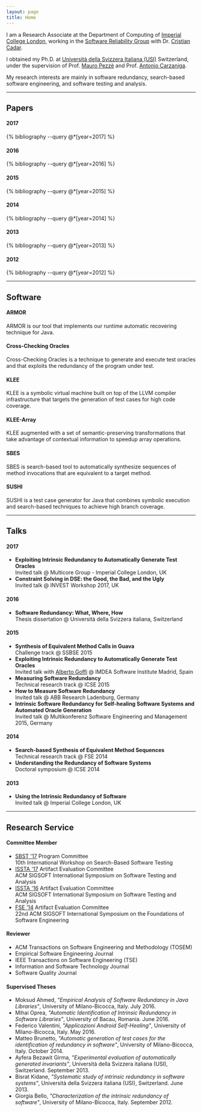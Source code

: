 ```yaml
---
layout: page
title: Home
---
```


I am a Research Associate at the Department of Computing of <a
 href="http://www.imperial.ac.uk/computing">Imperial College
 London</a>, working in the <a href="http://srg.doc.ic.ac.uk">Software
 Reliability Group</a> with Dr. <a
 href="http://www.doc.ic.ac.uk/~cristic/">Cristian Cadar</a>.

I obtained my Ph.D. at <a
href="http://www.inf.usi.ch">Università della Svizzera
Italiana (USI)</a> Switzerland, under the supervision of Prof. <a
href="http://www.inf.usi.ch/faculty/pezze">Mauro Pezzè</a>
and Prof. <a href="http://www.inf.usi.ch/carzaniga">Antonio
Carzaniga</a>.

<p>My research interests are mainly in software redundancy,
search-based software engineering, and software testing and
analysis.</p>

---

## Papers

#### 2017
{% bibliography --query @*[year=2017] %}

#### 2016
{% bibliography --query @*[year=2016] %}

#### 2015
{% bibliography --query @*[year=2015] %}

#### 2014
{% bibliography --query @*[year=2014] %}

#### 2013
{% bibliography --query @*[year=2013] %}

#### 2012
{% bibliography --query @*[year=2012] %}

---

## Software

#### ARMOR
ARMOR is our tool that implements our runtime automatic recovering technique for Java.

#### Cross-Checking Oracles
Cross-Checking Oracles is a technique to generate and execute test oracles and that exploits the redundancy of the program under test.

#### KLEE
KLEE is a symbolic virtual machine built on top of the LLVM compiler infrastructure that targets the generation of test cases for high code coverage.

#### KLEE-Array
KLEE augmented with a set of semantic-preserving transformations that take advantage of contextual information to speedup array operations.

#### SBES
SBES is search-based tool to automatically synthesize sequences of method invocations that are equivalent to a target method.

#### SUSHI
SUSHI is a test case generator for Java that combines symbolic execution and search-based techniques to achieve high branch coverage.

---

## Talks

#### 2017
* <i class="fa fa-desktop"></i> **Exploiting Intrinsic Redundancy to Automatically Generate Test Oracles** <br/>
Invited talk @ Multicore Group - Imperial College London, UK
* <a href="presentations/2017-invest.pdf"><i class="fa fa-desktop"></i></a> **Constraint Solving in DSE: the Good, the Bad, and the Ugly** <br/>
Invited talk @ INVEST Workshop 2017, UK

#### 2016
* <i class="fa fa-desktop"></i> **Software Redundancy: What, Where, How** <br/>
Thesis dissertation @ Università della Svizzera italiana, Switzerland

#### 2015
* <a href="presentations/2015-ssbse.pdf"><i class="fa fa-desktop"></i></a> **Synthesis of Equivalent Method Calls in Guava** <br/>
Challenge track @ SSBSE 2015
* <a href="presentations/2015-imdea.pdf"><i class="fa fa-desktop"></i></a> **Exploiting Intrinsic Redundancy to Automatically Generate Test Oracles** <br/>
Invited talk with [Alberto Goffi](http://www.people.usi.ch/goffia/) @ IMDEA Software Institute Madrid, Spain
* <a href="presentations/2015-icse.pdf"><i class="fa fa-desktop"></i></a> **Measuring Software Redundancy** <br/>
Technical research track @ ICSE 2015
* <a href="presentations/2015-abb.pdf"><i class="fa fa-desktop"></i></a> **How to Measure Software Redundancy** <br/>
Invited talk @ ABB Research Ladenburg, Germany
* <a href="presentations/2015-dresden.pdf"><i class="fa fa-desktop"></i></a> **Intrinsic Software Redundancy for Self-healing Software Systems and Automated Oracle Generation** <br/>
Invited talk @ Multikonferenz Software Engineering and Management 2015, Germany

#### 2014
* <a href="presentations/2014-fse.pdf"><i class="fa fa-desktop"></i></a> **Search-based Synthesis of Equivalent Method Sequences** <br/>
Technical research track @ FSE 2014
* <a href="presentations/2014-icse_ds.pdf"><i class="fa fa-desktop"></i></a> **Understanding the Redundancy of Software Systems** <br/>
Doctoral symposium @ ICSE 2014

#### 2013
* <a href="presentations/2013-imperial.pdf"><i class="fa fa-desktop"></i></a> **Using the Intrinsic Redundancy of Software** <br/>
Invited talk @ Imperial College London, UK


---

## Research Service

#### Committee Member
* [SBST '17](http://sbst2017.lafhis.dc.uba.ar)           Program Committee             <br/> 10th International Workshop on Search-Based Software Testing
* [ISSTA '17](http://conf.researchr.org/home/issta-2017) Artifact Evaluation Committee <br/> ACM SIGSOFT International Symposium on Software Testing and Analysis
* [ISSTA '16](https://issta2016.cispa.saarland)          Artifact Evaluation Committee <br/> ACM SIGSOFT International Symposium on Software Testing and Analysis
* [FSE '14](https://fse22.gatech.edu)                    Artifact Evaluation Committee <br/> 22nd ACM SIGSOFT International Symposium on the Foundations of Software Engineering

#### Reviewer
* ACM Transactions on Software Engineering and Methodology (TOSEM)
* Empirical Software Engineering Journal
* IEEE Transactions on Software Engineering (TSE)
* Information and Software Technology Journal
* Software Quality Journal

#### Supervised Theses
* Moksud Ahmed, _"Empirical Analysis of Software Redundancy in Java Libraries"_, University of Milano-Bicocca, Italy. July 2016.
* Mihai Oprea, _"Automatic Identification of Intrinsic Redundancy in Software Libraries"_, University of Bacau, Romania. June 2016.
* Federico Valentini, _"Applicazioni Android Self-Healing"_, University of Milano-Bicocca, Italy. May 2016.
* Matteo Brunetto, _"Automatic generation of test cases for the identification of redundancy in software"_, University of Milano-Bicocca, Italy. October 2014.
* Ayfera Bezawit Girma, _"Experimental evaluation of automatically generated invariants"_, Università della Svizzera italiana (USI), Switzerland. September 2013.
* Bisrat Kidane, _"Systematic study of intrinsic redundancy in software systems"_, Università della Svizzera italiana (USI), Switzerland. June 2013.
* Giorgia Bello, _"Characterization of the intrinsic redundancy of software"_, University of Milano-Bicocca, Italy. September 2012.
